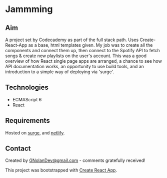 # Jammming

## Aim

A project set by Codecademy as part of the full stack path. Uses Create-React-App as a base, html templates given. My job was to create all the components and connect them up, then connect to the Spotify API to fetch songs & create new playlists on the user's account.
This was a good overview of how React single page apps are arranged, a chance to see how API documentation works, an opportunity to use build tools, and an introduction to a simple way of deploying via 'surge'.

## Technologies

- ECMAScript 6
- React

## Requirements

Hosted on [surge](http://gnolandevjammming.surge.sh/), and [netlify](http://gnolandevappointmentplanner.netlify.app/).

## Contact

Created by GNolanDev@gmail.com - comments gratefully received!

This project was bootstrapped with [Create React App](https://github.com/facebook/create-react-app).
